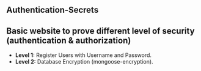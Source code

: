 ## Authentication-Secrets
## Basic website to prove different level of security (authentication &amp; authorization)
* **Level 1:** Register Users with Username and Password.
* **Level 2:** Database Encryption (mongoose-encryption).
